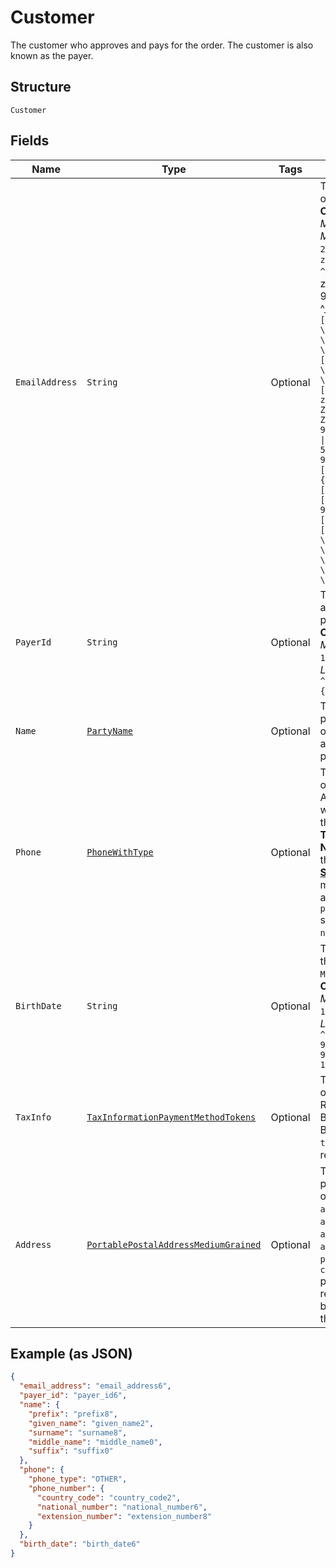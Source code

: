 
# Customer

The customer who approves and pays for the order. The customer is also known as the payer.

## Structure

`Customer`

## Fields

| Name | Type | Tags | Description | Getter | Setter |
|  --- | --- | --- | --- | --- | --- |
| `EmailAddress` | `String` | Optional | The email address of the payer.<br>**Constraints**: *Minimum Length*: `3`, *Maximum Length*: `254`, *Pattern*: `(?:[a-zA-Z0-9!#$%&'*+/=?^_`{\|}~-]+(?:\.[a-zA-Z0-9!#$%&'*+/=?^_`{\|}~-]+)*\|(?:[\x01-\x08\x0b\x0c\x0e-\x1f\x21\x23-\x5b\x5d-\x7f]\|\[\x01-\x09\x0b\x0c\x0e-\x7f])*")@(?:(?:[a-zA-Z0-9](?:[a-zA-Z0-9-]*[a-zA-Z0-9])?\.)+[a-zA-Z0-9](?:[a-zA-Z0-9-]*[a-zA-Z0-9])?\|\[(?:(?:(2(5[0-5]\|[0-4][0-9])\|1[0-9][0-9]\|[1-9]?[0-9]))\.){3}(?:(2(5[0-5]\|[0-4][0-9])\|1[0-9][0-9]\|[1-9]?[0-9])\|[a-zA-Z0-9-]*[a-zA-Z0-9]:(?:[\x01-\x08\x0b\x0c\x0e-\x1f\x21-\x5a\x53-\x7f]\|\[\x01-\x09\x0b\x0c\x0e-\x7f])+)\])` | String getEmailAddress() | setEmailAddress(String emailAddress) |
| `PayerId` | `String` | Optional | The PayPal-assigned ID for the payer.<br>**Constraints**: *Minimum Length*: `13`, *Maximum Length*: `13`, *Pattern*: `^[2-9A-HJ-NP-Z]{13}$` | String getPayerId() | setPayerId(String payerId) |
| `Name` | [`PartyName`](../../doc/models/party-name.md) | Optional | The name of the payer. Supports only the `given_name` and `surname` properties. | PartyName getName() | setName(PartyName name) |
| `Phone` | [`PhoneWithType`](../../doc/models/phone-with-type.md) | Optional | The phone number of the customer. Available only when you enable the **Contact Telephone Number** option in the <a href="https://www.paypal.com/cgi-bin/customerprofileweb?cmd=_profile-website-payments">**Profile & Settings**</a> for the merchant's PayPal account. The `phone.phone_number` supports only `national_number`. | PhoneWithType getPhone() | setPhone(PhoneWithType phone) |
| `BirthDate` | `String` | Optional | The birth date of the payer in `YYYY-MM-DD` format.<br>**Constraints**: *Minimum Length*: `10`, *Maximum Length*: `10`, *Pattern*: `^[0-9]{4}-(0[1-9]\|1[0-2])-(0[1-9]\|[1-2][0-9]\|3[0-1])$` | String getBirthDate() | setBirthDate(String birthDate) |
| `TaxInfo` | [`TaxInformationPaymentMethodTokens`](../../doc/models/tax-information-payment-method-tokens.md) | Optional | The tax information of the payer. Required only for Brazilian payer's. Both `tax_id` and `tax_id_type` are required. | TaxInformationPaymentMethodTokens getTaxInfo() | setTaxInfo(TaxInformationPaymentMethodTokens taxInfo) |
| `Address` | [`PortablePostalAddressMediumGrained`](../../doc/models/portable-postal-address-medium-grained.md) | Optional | The address of the payer. Supports only the `address_line_1`, `address_line_2`, `admin_area_1`, `admin_area_2`, `postal_code`, and `country_code` properties. Also referred to as the billing address of the customer. | PortablePostalAddressMediumGrained getAddress() | setAddress(PortablePostalAddressMediumGrained address) |

## Example (as JSON)

```json
{
  "email_address": "email_address6",
  "payer_id": "payer_id6",
  "name": {
    "prefix": "prefix8",
    "given_name": "given_name2",
    "surname": "surname8",
    "middle_name": "middle_name0",
    "suffix": "suffix0"
  },
  "phone": {
    "phone_type": "OTHER",
    "phone_number": {
      "country_code": "country_code2",
      "national_number": "national_number6",
      "extension_number": "extension_number8"
    }
  },
  "birth_date": "birth_date6"
}
```

